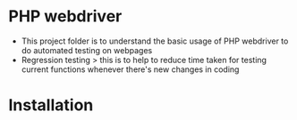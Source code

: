 # PHP webdriver
- This project folder is to understand the basic usage of PHP webdriver to do automated testing on webpages
- Regression testing > this is to help to reduce time taken for testing current functions whenever there's new changes in coding

# Installation
